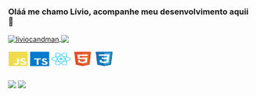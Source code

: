 ### Oláá me chamo Lívio, acompanhe meu desenvolvimento aquii 👋

<div>
<a href="https://github.com/liviocandman">
 <img align="center" src="https://github-readme-stats.vercel.app/api?username=liviocandman&show_icons=true&theme=radical" alt="liviocandman" />
</a>
<a href="https://github.com/liviocandman">
  <img align="center" src="https://github-readme-stats.vercel.app/api/top-langs/?username=liviocandman&theme=radical" />
</a>
</div>
<div style="display: inline_block"><br>
  <img align="center" alt="Js" height="30" width="40" src="https://raw.githubusercontent.com/devicons/devicon/master/icons/javascript/javascript-plain.svg">
  <img align="center" alt="Ts" height="30" width="40" src="https://raw.githubusercontent.com/devicons/devicon/master/icons/typescript/typescript-plain.svg">
  <img align="center" alt="React" height="30" width="40" src="https://raw.githubusercontent.com/devicons/devicon/master/icons/react/react-original.svg">
  <img align="center" alt="HTML" height="30" width="40" src="https://raw.githubusercontent.com/devicons/devicon/master/icons/html5/html5-original.svg">
  <img align="center" alt="CSS" height="30" width="40" src="https://raw.githubusercontent.com/devicons/devicon/master/icons/css3/css3-original.svg">
 </div>
  
  ##
  
 <div> 
   <a href="https://www.linkedin.com/in/liviocandman" target="_blank"><img src="https://img.shields.io/badge/-LinkedIn-%230077B5?style=for-the-badge&logo=linkedin&logoColor=white" target="_blank"></a> 
   <a href = "mailto:liviocandman@gmail.com"><img src="https://img.shields.io/badge/-Gmail-%23333?style=for-the-badge&logo=gmail&logoColor=white" target="_blank"></a>  
 </div



